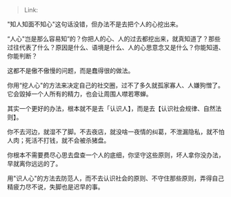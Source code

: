 > Link: 

"知人知面不知心"这句话没错，但办法不是去把个人的心挖出来。

“人心"岂是那么容易知”的？你把人的心、人的过去都挖出来，就真知道了？那些过往代表了什么？原因是什么、语境是什么、人的心思意念又是什么？你能知道、你能判断？

这都不是傲不傲慢的问题，而是蠢得很的做法。

你用“挖人心"的方法来决定自己的社交圈，过不了多久就孤家寡人、人嫌狗憎了。它会毀掉一个人所有的精力，也会让周围人噤若寒蝉。

其实一个更好的办法，根本就不是去「认识人】，而是去【认识社会规律、自然法则】。

你不去河边，就湿不了脚。不去夜店，就没啥一夜情的纠葛，不泄漏隐私，就不怕人肉；死活不打钱，就不会被杀猪盘。

你根本不需要费尽心思去盘查一个人的底细，你坚守这些原则，坏人拿你没办法，早就离你远远的了。

用"识人心"的方法去防范人，而不去认识社会的原则、不守住那些原则，弄得自己精疲力尽不说，失脚也是迟早的事。